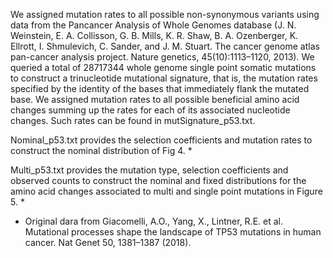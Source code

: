 We assigned mutation rates to all possible non-synonymous variants using data from the Pancancer Analysis of Whole Genomes database (J. N. Weinstein, E. A. Collisson, G. B. Mills, K. R. Shaw, B. A. Ozenberger, K. Ellrott, I. Shmulevich, C. Sander, and J. M. Stuart. The cancer genome atlas pan-cancer analysis project. Nature genetics, 45(10):1113–1120, 2013). We queried a total of $28717344$ whole genome single point somatic mutations to construct a trinucleotide mutational signature, that is, the mutation rates specified by the identity of the bases that immediately flank the mutated base. We assigned mutation rates to all possible beneficial amino acid changes summing up the rates for each of its associated nucleotide changes. Such rates can be found in mutSignature_p53.txt.

Nominal_p53.txt provides the selection coefficients and mutation rates to construct the nominal distribution of Fig 4. *

Multi_p53.txt provides the mutation type, selection coefficients and observed counts to construct the nominal and fixed distributions for the amino acid changes associated to multi and single point mutations in Figure 5. *

* Original dara from Giacomelli, A.O., Yang, X., Lintner, R.E. et al. Mutational processes shape the landscape of TP53 mutations in human cancer. Nat Genet 50, 1381–1387 (2018). 
